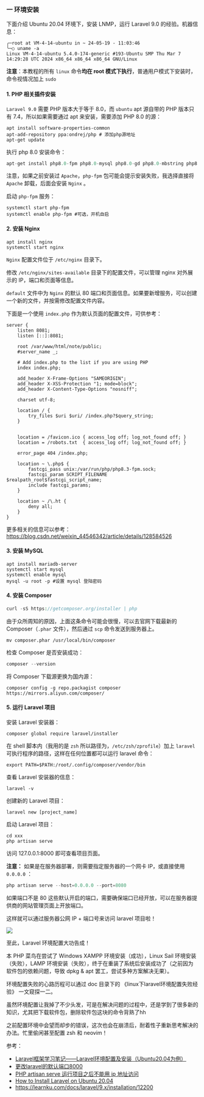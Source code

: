 

### 一 环境安装

下面介绍 Ubuntu 20.04 环境下，安装 LNMP，运行 Laravel 9.0 的经验。机器信息：

```shell
╭─root at VM-4-14-ubuntu in ~ 24-05-19 - 11:03:46
╰─○ uname -a
Linux VM-4-14-ubuntu 5.4.0-174-generic #193-Ubuntu SMP Thu Mar 7 14:29:28 UTC 2024 x86_64 x86_64 x86_64 GNU/Linux
```

 

**注意**：本教程的所有 `linux` 命令**均在 root 模式下执行**，普通用户模式下安装时，命令视情况加上 `sudo`  



#### 1. PHP 相关插件安装

`Laravel 9.0` 需要 PHP 版本大于等于 8.0，而 `ubuntu` apt 源自带的 PHP 版本只有 7.4，所以如果需要通过 apt 来安装，需要添加 PHP 8.0 的源：

```shell
apt install software-properties-common 
apt-add-repository ppa:ondrej/php # 添加php源地址
apt-get update
```

执行 php 8.0 安装命令：

```php
apt-get install php8.0-fpm php8.0-mysql php8.0-gd php8.0-mbstring php8.0-bcmath php8.0-xml php8.0-curl php8.0-redis php8.0-opcache php8.0-odbc
```

注意，如果之前安装过 `Apache`，`php-fpm` 包可能会提示安装失败，我选择直接将 `Apache` 卸载，后面会安装 `Nginx` 。

启动 `php-fpm` 服务：

```shell
systemctl start php-fpm
systemctl enable php-fpm #可选，开机自启
```



#### 2. 安装 Nginx

```shell
apt install nginx
systemctl start nginx
```

`Nginx` 配置文件位于 `/etc/nginx` 目录下。

修改 `/etc/nginx/sites-available` 目录下的配置文件，可以管理 nginx 对外展示的 IP，端口和页面等信息。

`default` 文件中为 `Nginx` 的默认 80 端口和页面信息。如果要新增服务，可以创建一个新的文件，并按需修改配置文件内容。

下面是一个使用 `index.php` 作为默认页面的配置文件，可供参考：

```shell
server {
	listen 8081; 
	listen [::]:8081;

	root /var/www/html/note/public;
	#server_name _;

	# Add index.php to the list if you are using PHP
	index index.php; 
	
	add_header X-Frame-Options "SAMEORIGIN";
    add_header X-XSS-Protection "1; mode=block";
    add_header X-Content-Type-Options "nosniff";
	
	charset utf-8;

	location / {
        try_files $uri $uri/ /index.php?$query_string;
    }


	location = /favicon.ico { access_log off; log_not_found off; }
    location = /robots.txt  { access_log off; log_not_found off; }

    error_page 404 /index.php;

    location ~ \.php$ {
        fastcgi_pass unix:/var/run/php/php8.3-fpm.sock;
        fastcgi_param SCRIPT_FILENAME $realpath_root$fastcgi_script_name;
        include fastcgi_params;
    }
	
	location ~ /\.ht {
		deny all;
	}
}

```

更多相关的信息可以参考：https://blog.csdn.net/weixin_44546342/article/details/128584526



#### 3. 安装 MySQL

```shell
apt install mariadb-server
systemctl start mysql
systemctl enable mysql
mysql -u root -p #设置 mysql 登陆密码
```



#### 4. 安装 Composer

```php
curl -sS https://getcomposer.org/installer | php
```

由于众所周知的原因，上面这条命令可能会很慢，可以去官网下载最新的 Composer（`.phar` 文件），然后通过 `scp` 命令发送到服务器上。

```shell
mv composer.phar /usr/local/bin/composer
```

检查 Composer 是否安装成功：

```php
composer --version
```

将 Composer 下载源更换为国内源：

```shell
composer config -g repo.packagist composer https://mirrors.aliyun.com/composer/
```



#### 5. 运行 Laravel 项目

安装 Laravel 安装器：

```shell
composer global require laravel/installer
```

在 shell 脚本内（我用的是 `zsh` 所以路径为，`/etc/zsh/zprofile`）加上 `laravel` 可执行程序的路径，这样在任何位置都可以运行 laravel 命令：

```shell
export PATH=$PATH:/root/.config/composer/vendor/bin
```

查看 Laravel 安装器的信息：

```shell
laravel -v
```

创建新的 Laravel 项目：

```shell
laravel new [project_name]
```

 启动 Laravel 项目：

```shell
cd xxx
php artisan serve
```

访问 127.0.0.1:8000 即可查看项目页面。

**注意：** 如果是在服务器部署，则需要指定服务器的一个网卡 IP，或直接使用 `0.0.0.0` ：

```php
php artisan serve --host=0.0.0.0 --port=8080
```

如果端口不是 80 这些默认开启的端口，需要确保端口已经开放，可以在服务器提供商的网站管理页面上开放端口。

这样就可以通过服务器公网 IP + 端口号来访问 laravel 项目啦！

![](https://img-blog.csdnimg.cn/08fdbcf8a4ca489d9f657401a236ac12.png)



至此，Laravel 环境配置大功告成！

本 PHP 菜鸟在尝试了 Windows XAMPP 环境安装（成功），Linux Sail 环境安装（失败），LAMP 环境安装（失败），终于在重装了系统后安装成功了（之前因为软件包的依赖问题，导致 dpkg & apt 罢工，尝试多种方案解决无果）。

环境配置失败的心路历程可以通过 doc 目录下的 《linux下laravel环境配置失败经验》 一文窥探一二。

虽然环境配置让我掉了不少头发，可是在解决问题的过程中，还是学到了很多新的知识，尤其把下载软件包，删除软件包这块的命令背熟了hh 

之前配置环境中会望而却步的错误，这次也会在崩溃后，耐着性子重新思考解决的办法。忙里偷闲甚至配置 zsh 和 neovim！



参考：

- [Laravel框架学习笔记——Laravel环境配置及安装（Ubuntu20.04为例）](https://blog.csdn.net/weixin_44546342/article/details/128584526)
- [更改laravel的默认端口8000](https://blog.csdn.net/TO_Web/article/details/119868307)
- [PHP artisan serve 运行项目之后不能用 ip 地址访问](https://blog.csdn.net/qq_26282869/article/details/110525416)
- [How to Install Laravel on Ubuntu 20.04](https://dev.to/bilalniaz15/how-to-install-laravel-on-ubuntu-2004-lts-58hk)
- https://learnku.com/docs/laravel/9.x/installation/12200











